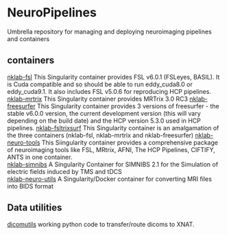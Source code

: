 # NeuroPipelines
Umbrella repository for managing and deploying neuroimaging pipelines and containers

## containers
[nklab-fsl](containers/nklab-fsl/README.md) This Singularity container provides FSL v6.0.1 (FSLeyes, BASIL). It is Cuda compatible and so should be able to run eddy_cuda8.0 or eddy_cuda9.1. It also includes FSL v5.0.6 for reproducing HCP pipelines.
[nklab-mrtrix](containers/nklab-mrtrix/README.md ) This Singularity container provides MRTrix 3.0 RC3
[nklab-freesurfer](containers/nklab-freesurfer/README.md ) This Singularity container provides 3 versions of freesurfer - the stable v6.0.0 version, the current development version (this will vary depending on the build date) and the HCP version 5.3.0 used in HCP pipelines.
[nklab-fsltrixsurf](containers/nklab-fsltrixsurf/README.md) This Singularity container is an amalgamation of the three containers (nklab-fsl, nklab-mrtrix and nklab-freesurfer)
[nklab-neuro-tools](containers/nklab-neuro-tools/README.md) This Siingularity container provides a comprehensive package of neuroimaging tools like FSL, MRtrix, AFNI, The HCP Pipelines, CIFTIFY, ANTS in one container.  
[nklab-simnibs](containers/nklab-simnibs/README.md) A Singularity Container for SIMNIBS 2.1 for the Simulation of electric fields induced by TMS and tDCS   
[nklab-neuro-utils](containers/nklab-neuro-utils/README.md) A Singularity/Docker container for converting MRI files into BIDS format 

## Data utilities
[dicomutils](dicomutils/README.md) working python code to transfer/route dicoms to XNAT.  
 


